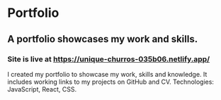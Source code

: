 # Portfolio

## A portfolio showcases my work and skills.

### Site is live at https://unique-churros-035b06.netlify.app/

I created my portfolio to showcase my work, skills and knowledge.
It includes working links to my projects on GitHub and CV.
Technologies: JavaScript, React, CSS.
